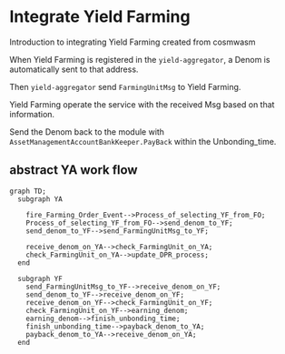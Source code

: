 # Integrate Yield Farming

Introduction to integrating Yield Farming created from cosmwasm

When Yield Farming is registered in the `yield-aggregator`, a Denom is automatically sent to that address.

Then `yield-aggregator` send `FarmingUnitMsg` to Yield Farming.

Yield Farming operate the service with the received Msg based on that information.

Send the Denom back to the module with `AssetManagementAccountBankKeeper.PayBack` within the Unbonding_time.

## abstract YA work flow

```mermaid
graph TD;
  subgraph YA

    fire_Farming_Order_Event-->Process_of_selecting_YF_from_FO;
    Process_of_selecting_YF_from_FO-->send_denom_to_YF;
    send_denom_to_YF-->send_FarmingUnitMsg_to_YF;

    receive_denom_on_YA-->check_FarmingUnit_on_YA;
    check_FarmingUnit_on_YA-->update_DPR_process;
  end

  subgraph YF
    send_FarmingUnitMsg_to_YF-->receive_denom_on_YF;
    send_denom_to_YF-->receive_denom_on_YF;
    receive_denom_on_YF-->check_FarmingUnit_on_YF;
    check_FarmingUnit_on_YF-->earning_denom;
    earning_denom-->finish_unbonding_time;
    finish_unbonding_time-->payback_denom_to_YA;
    payback_denom_to_YA-->receive_denom_on_YA;
  end
```
